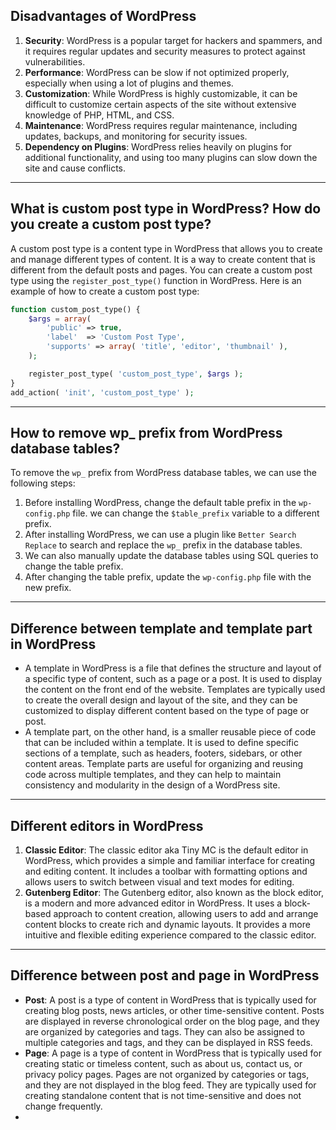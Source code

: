## Disadvantages of WordPress
1. **Security**: WordPress is a popular target for hackers and spammers, and it requires regular updates and security measures to protect against vulnerabilities.
2. **Performance**: WordPress can be slow if not optimized properly, especially when using a lot of plugins and themes.
3. **Customization**: While WordPress is highly customizable, it can be difficult to customize certain aspects of the site without extensive knowledge of PHP, HTML, and CSS.
4. **Maintenance**: WordPress requires regular maintenance, including updates, backups, and monitoring for security issues.
5. **Dependency on Plugins**: WordPress relies heavily on plugins for additional functionality, and using too many plugins can slow down the site and cause conflicts.

---
## What is custom post type in WordPress? How do you create a custom post type?
A custom post type is a content type in WordPress that allows you to create and manage different types of content. It is a way to create content that is different from the default posts and pages. You can create a custom post type using the `register_post_type()` function in WordPress. Here is an example of how to create a custom post type:

```php
function custom_post_type() {
    $args = array(
        'public' => true,
        'label'  => 'Custom Post Type',
        'supports' => array( 'title', 'editor', 'thumbnail' ),
    );

    register_post_type( 'custom_post_type', $args );
}
add_action( 'init', 'custom_post_type' );
```
---
## How to remove wp_ prefix from WordPress database tables?
To remove the `wp_` prefix from WordPress database tables, we can use the following steps:
1. Before installing WordPress, change the default table prefix in the `wp-config.php` file. we can change the `$table_prefix` variable to a different prefix.
2. After installing WordPress, we can use a plugin like `Better Search Replace` to search and replace the `wp_` prefix in the database tables.
3. We can also manually update the database tables using SQL queries to change the table prefix.
4. After changing the table prefix, update the `wp-config.php` file with the new prefix.
---
## Difference between template and template part in WordPress
- A template in WordPress is a file that defines the structure and layout of a specific type of content, such as a page or a post. It is used to display the content on the front end of the website. Templates are typically used to create the overall design and layout of the site, and they can be customized to display different content based on the type of page or post.
- A template part, on the other hand, is a smaller reusable piece of code that can be included within a template. It is used to define specific sections of a template, such as headers, footers, sidebars, or other content areas. Template parts are useful for organizing and reusing code across multiple templates, and they can help to maintain consistency and modularity in the design of a WordPress site.
  
---
## Different editors in WordPress
1. **Classic Editor**: The classic editor aka Tiny MC is the default editor in WordPress, which provides a simple and familiar interface for creating and editing content. It includes a toolbar with formatting options and allows users to switch between visual and text modes for editing.
2. **Gutenberg Editor**: The Gutenberg editor, also known as the block editor, is a modern and more advanced editor in WordPress. It uses a block-based approach to content creation, allowing users to add and arrange content blocks to create rich and dynamic layouts. It provides a more intuitive and flexible editing experience compared to the classic editor.

---
## Difference between post and page in WordPress
- **Post**: A post is a type of content in WordPress that is typically used for creating blog posts, news articles, or other time-sensitive content. Posts are displayed in reverse chronological order on the blog page, and they are organized by categories and tags. They can also be assigned to multiple categories and tags, and they can be displayed in RSS feeds.
- **Page**: A page is a type of content in WordPress that is typically used for creating static or timeless content, such as about us, contact us, or privacy policy pages. Pages are not organized by categories or tags, and they are not displayed in the blog feed. They are typically used for creating standalone content that is not time-sensitive and does not change frequently.
-